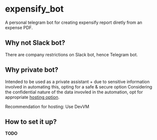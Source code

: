 # expensify_bot

A personal telegram bot for creating expensify report diretly from an expense PDF.

## Why not Slack bot?

There are company restrictions on Slack bot, hence Telegram bot.

## Why private bot?

Intended to be used as a private assistant + due to sensitive information involved in automating this, opting for a safe & secure option
Considering the confidential nature of the data invovled in the automation, opt for appropriate [hosting option](https://github.com/python-telegram-bot/python-telegram-bot/wiki/Where-to-host-Telegram-Bots).

Recommendation for hosting: Use DevVM

## How to set it up?

**TODO**